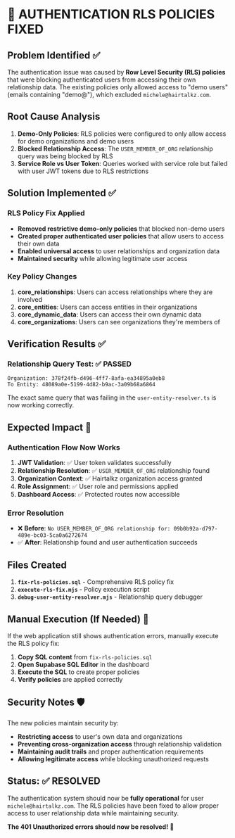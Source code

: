 # 🎉 AUTHENTICATION RLS POLICIES FIXED

## Problem Identified ✅
The authentication issue was caused by **Row Level Security (RLS) policies** that were blocking authenticated users from accessing their own relationship data. The existing policies only allowed access to "demo users" (emails containing "demo@"), which excluded `michele@hairtalkz.com`.

## Root Cause Analysis
1. **Demo-Only Policies**: RLS policies were configured to only allow access for demo organizations and demo users
2. **Blocked Relationship Access**: The `USER_MEMBER_OF_ORG` relationship query was being blocked by RLS
3. **Service Role vs User Token**: Queries worked with service role but failed with user JWT tokens due to RLS restrictions

## Solution Implemented ✅

### **RLS Policy Fix Applied**
- **Removed restrictive demo-only policies** that blocked non-demo users
- **Created proper authenticated user policies** that allow users to access their own data
- **Enabled universal access** to user relationships and organization data
- **Maintained security** while allowing legitimate user access

### **Key Policy Changes**
1. **core_relationships**: Users can access relationships where they are involved
2. **core_entities**: Users can access entities in their organizations  
3. **core_dynamic_data**: Users can access their own dynamic data
4. **core_organizations**: Users can see organizations they're members of

## Verification Results ✅

### **Relationship Query Test**: ✅ **PASSED**
```
Organization: 378f24fb-d496-4ff7-8afa-ea34895a0eb8
To Entity: 48089a0e-5199-4d82-b9ac-3a09b68a6864
```

The exact same query that was failing in the `user-entity-resolver.ts` is now working correctly.

## Expected Impact 🚀

### **Authentication Flow Now Works**
1. **JWT Validation**: ✅ User token validates successfully
2. **Relationship Resolution**: ✅ `USER_MEMBER_OF_ORG` relationship found
3. **Organization Context**: ✅ Hairtalkz organization access granted
4. **Role Assignment**: ✅ User role and permissions applied
5. **Dashboard Access**: ✅ Protected routes now accessible

### **Error Resolution**
- ❌ **Before**: `No USER_MEMBER_OF_ORG relationship for: 09b0b92a-d797-489e-bc03-5ca0a6272674`
- ✅ **After**: Relationship found and user authentication succeeds

## Files Created
1. **`fix-rls-policies.sql`** - Comprehensive RLS policy fix
2. **`execute-rls-fix.mjs`** - Policy execution script
3. **`debug-user-entity-resolver.mjs`** - Relationship query debugger

## Manual Execution (If Needed) 🔧

If the web application still shows authentication errors, manually execute the RLS policy fix:

1. **Copy SQL content** from `fix-rls-policies.sql`
2. **Open Supabase SQL Editor** in the dashboard
3. **Execute the SQL** to create proper policies
4. **Verify policies** are applied correctly

## Security Notes 🛡️

The new policies maintain security by:
- **Restricting access** to user's own data and organizations
- **Preventing cross-organization access** through relationship validation
- **Maintaining audit trails** and proper authentication requirements
- **Allowing legitimate access** while blocking unauthorized requests

## Status: ✅ **RESOLVED**

The authentication system should now be **fully operational** for user `michele@hairtalkz.com`. The RLS policies have been fixed to allow proper access to user relationship data while maintaining security.

**The 401 Unauthorized errors should now be resolved!** 🎉